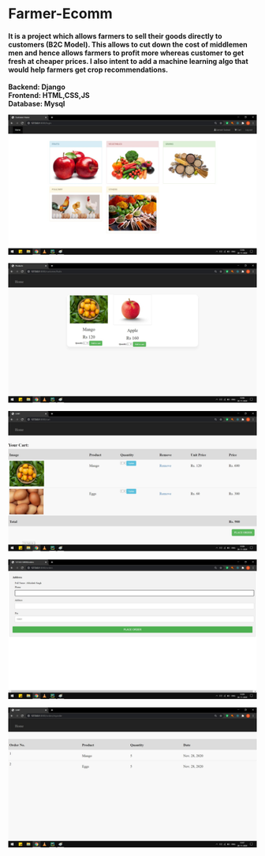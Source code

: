 # Farmer-Ecomm

<h4>It is a project which allows farmers to sell their goods directly to customers (B2C Model). This allows to cut down the cost of middlemen men and hence allows farmers to profit more whereas customer to get fresh at cheaper prices. I also intent to add a machine learning algo that would help farmers get crop recommendations.</h4>

<b>Backend: Django</b></br>
<b>Frontend: HTML,CSS,JS</b></br>
<b>Database: Mysql</b>
  
![](6.jpg)

![](7.jpg)

![](9.jpg)

![](10.jpg)

![](8.jpg)
